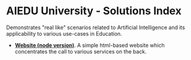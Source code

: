 # AIEDU University - Solutions Index

Demonstrates "real like" scenarios related to Artificial Intelligence and its applicability to various use-cases in Education.

* **[Website (node version)](/gcp/aiduc-university/website-node/)**. A simple html-based website which concentrates the call to various services on the back.